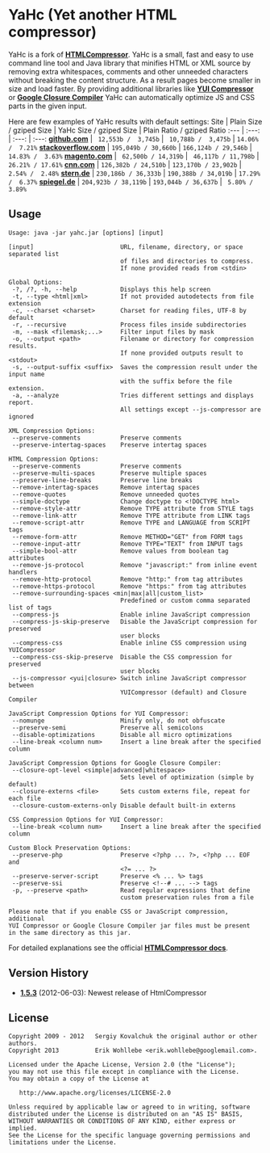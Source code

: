 YaHc (Yet another HTML compressor)
==============
YaHc is a fork of [**HTMLCompressor**](https://code.google.com/p/htmlcompressor/).
YaHc is a small, fast and easy to use command line tool and Java library that
minifies HTML or XML source by removing extra whitespaces, comments and other
unneeded characters without breaking the content structure. As a result pages
become smaller in size and load faster. By providing  additional libraries
like [**YUI Compressor**](https://github.com/yui/yuicompressor/) or [**Google
Closure Compiler**](https://code.google.com/p/closure-compiler/) YaHc can
automatically optimize JS and CSS parts in the given input.

Here are few examples of YaHc results with default settings:
Site                                                | Plain Size / gziped Size  | YaHc Size / gziped Size   | Plain Ratio / gziped Ratio
:---                                                | :---:                     | :---:                     | :---:
[**github.com**](https://github.com/)               | ` 12,553b /  3,745b`      | ` 10,788b /  3,475b`      | `14.06% /  7.21%`
[**stackoverflow.com**](http://stackoverflow.com/)  | `195,049b / 30,660b`      | `166,124b / 29,546b`      | `14.83% /  3.63%`
[**magento.com**](http://magento.com/)              | ` 62,500b / 14,319b`      | ` 46,117b / 11,798b`      | `26.21% / 17.61%`
[**cnn.com**](http://cnn.com/)                      | `126,382b / 24,510b`      | `123,170b / 23,902b`      | ` 2.54% /  2.48%`
[**stern.de**](http://www.stern.de/)                | `230,186b / 36,333b`      | `190,388b / 34,019b`      | `17.29% /  6.37%`
[**spiegel.de**](http://www.spiegel.de/)            | `204,923b / 38,119b`      | `193,044b / 36,637b`      | ` 5.80% /  3.89%`

## Usage
    Usage: java -jar yahc.jar [options] [input]

    [input]                        URL, filename, directory, or space separated list
                                   of files and directories to compress.
                                   If none provided reads from <stdin>

    Global Options:
     -?, /?, -h, --help            Displays this help screen
     -t, --type <html|xml>         If not provided autodetects from file extension
     -c, --charset <charset>       Charset for reading files, UTF-8 by default
     -r, --recursive               Process files inside subdirectories
     -m, --mask <filemask;...>     Filter input files by mask
     -o, --output <path>           Filename or directory for compression results.
                                   If none provided outputs result to <stdout>
     -s, --output-suffix <suffix>  Saves the compression result under the input name
                                   with the suffix before the file extension.
     -a, --analyze                 Tries different settings and displays report.
                                   All settings except --js-compressor are ignored

    XML Compression Options:
     --preserve-comments           Preserve comments
     --preserve-intertag-spaces    Preserve intertag spaces

    HTML Compression Options:
     --preserve-comments           Preserve comments
     --preserve-multi-spaces       Preserve multiple spaces
     --preserve-line-breaks        Preserve line breaks
     --remove-intertag-spaces      Remove intertag spaces
     --remove-quotes               Remove unneeded quotes
     --simple-doctype              Change doctype to <!DOCTYPE html>
     --remove-style-attr           Remove TYPE attribute from STYLE tags
     --remove-link-attr            Remove TYPE attribute from LINK tags
     --remove-script-attr          Remove TYPE and LANGUAGE from SCRIPT tags
     --remove-form-attr            Remove METHOD="GET" from FORM tags
     --remove-input-attr           Remove TYPE="TEXT" from INPUT tags
     --simple-bool-attr            Remove values from boolean tag attributes
     --remove-js-protocol          Remove "javascript:" from inline event handlers
     --remove-http-protocol        Remove "http:" from tag attributes
     --remove-https-protocol       Remove "https:" from tag attributes
     --remove-surrounding-spaces <min|max|all|custom_list>
                                   Predefined or custom comma separated list of tags
     --compress-js                 Enable inline JavaScript compression
     --compress-js-skip-preserve   Disable the JavaScript compression for preserved
                                   user blocks
     --compress-css                Enable inline CSS compression using YUICompressor
     --compress-css-skip-preserve  Disable the CSS compression for preserved
                                   user blocks
     --js-compressor <yui|closure> Switch inline JavaScript compressor between
                                   YUICompressor (default) and Closure Compiler

    JavaScript Compression Options for YUI Compressor:
     --nomunge                     Minify only, do not obfuscate
     --preserve-semi               Preserve all semicolons
     --disable-optimizations       Disable all micro optimizations
     --line-break <column num>     Insert a line break after the specified column

    JavaScript Compression Options for Google Closure Compiler:
     --closure-opt-level <simple|advanced|whitespace>
                                   Sets level of optimization (simple by default)
     --closure-externs <file>      Sets custom externs file, repeat for each file
     --closure-custom-externs-only Disable default built-in externs

    CSS Compression Options for YUI Compressor:
     --line-break <column num>     Insert a line break after the specified column

    Custom Block Preservation Options:
     --preserve-php                Preserve <?php ... ?>, <?php ... EOF and
                                   <?= ... ?>
     --preserve-server-script      Preserve <% ... %> tags
     --preserve-ssi                Preserve <!--# ... --> tags
     -p, --preserve <path>         Read regular expressions that define
                                   custom preservation rules from a file

    Please note that if you enable CSS or JavaScript compression, additional
    YUI Compressor or Google Closure Compiler jar files must be present
    in the same directory as this jar.


For detailed explanations see the official [**HTMLCompressor docs**](https://code.google.com/p/htmlcompressor/).

## Version History
- [**1.5.3**](https://github.com/Wohlie/HtmlCompressor/releases/tag/v1.5.3) (2012-06-03): Newest release of HtmlCompressor

License
-------
    Copyright 2009 - 2012   Sergiy Kovalchuk the original author or other authors.
    Copyright 2013          Erik Wohllebe <erik.wohllebe@googlemail.com>.

    Licensed under the Apache License, Version 2.0 (the "License");
    you may not use this file except in compliance with the License.
    You may obtain a copy of the License at

       http://www.apache.org/licenses/LICENSE-2.0

    Unless required by applicable law or agreed to in writing, software
    distributed under the License is distributed on an "AS IS" BASIS,
    WITHOUT WARRANTIES OR CONDITIONS OF ANY KIND, either express or implied.
    See the License for the specific language governing permissions and
    limitations under the License.